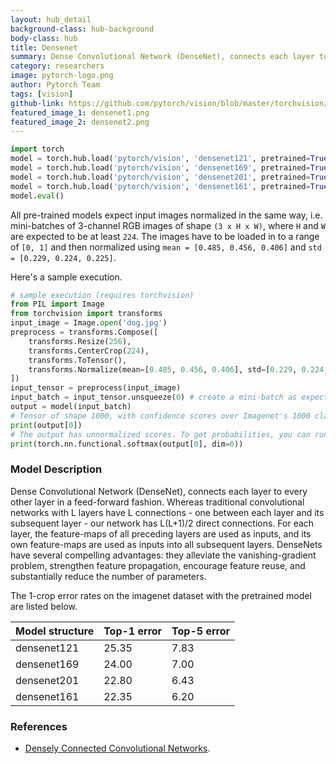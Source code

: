 ```yaml
---
layout: hub_detail
background-class: hub-background
body-class: hub
title: Densenet
summary: Dense Convolutional Network (DenseNet), connects each layer to every other layer in a feed-forward fashion.
category: researchers
image: pytorch-logo.png
author: Pytorch Team
tags: [vision]
github-link: https://github.com/pytorch/vision/blob/master/torchvision/models/densenet.py
featured_image_1: densenet1.png
featured_image_2: densenet2.png
---
```


```python
import torch
model = torch.hub.load('pytorch/vision', 'densenet121', pretrained=True)
model = torch.hub.load('pytorch/vision', 'densenet169', pretrained=True)
model = torch.hub.load('pytorch/vision', 'densenet201', pretrained=True)
model = torch.hub.load('pytorch/vision', 'densenet161', pretrained=True)
model.eval()
```

All pre-trained models expect input images normalized in the same way,
i.e. mini-batches of 3-channel RGB images of shape `(3 x H x W)`, where `H` and `W` are expected to be at least `224`.
The images have to be loaded in to a range of `[0, 1]` and then normalized using `mean = [0.485, 0.456, 0.406]`
and `std = [0.229, 0.224, 0.225]`.

Here's a sample execution.

```python
# sample execution (requires torchvision)
from PIL import Image
from torchvision import transforms
input_image = Image.open('dog.jpg')
preprocess = transforms.Compose([
    transforms.Resize(256),
    transforms.CenterCrop(224),
    transforms.ToTensor(),
    transforms.Normalize(mean=[0.485, 0.456, 0.406], std=[0.229, 0.224, 0.225]),
])
input_tensor = preprocess(input_image)
input_batch = input_tensor.unsqueeze(0) # create a mini-batch as expected by the model
output = model(input_batch)
# Tensor of shape 1000, with confidence scores over Imagenet's 1000 classes
print(output[0])
# The output has unnormalized scores. To get probabilities, you can run a softmax on it.
print(torch.nn.functional.softmax(output[0], dim=0))

```

### Model Description

Dense Convolutional Network (DenseNet), connects each layer to every other layer in a feed-forward fashion. Whereas traditional convolutional networks with L layers have L connections - one between each layer and its subsequent layer - our network has L(L+1)/2 direct connections. For each layer, the feature-maps of all preceding layers are used as inputs, and its own feature-maps are used as inputs into all subsequent layers. DenseNets have several compelling advantages: they alleviate the vanishing-gradient problem, strengthen feature propagation, encourage feature reuse, and substantially reduce the number of parameters.

The 1-crop error rates on the imagenet dataset with the pretrained model are listed below.

| Model structure | Top-1 error | Top-5 error |
| --------------- | ----------- | ----------- |
|  densenet121        | 25.35       | 7.83        |
|  densenet169        | 24.00       | 7.00        |
|  densenet201        | 22.80       | 6.43        |
|  densenet161        | 22.35       | 6.20        |

### References

 - [Densely Connected Convolutional Networks](https://arxiv.org/abs/1608.06993).
